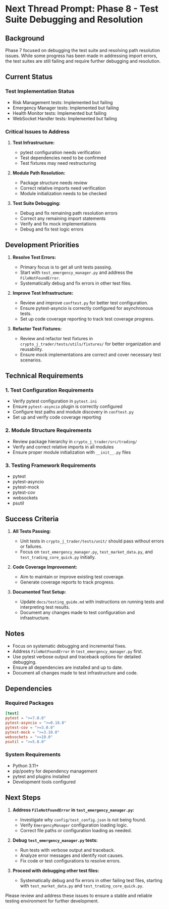 # Next Thread Prompt: Phase 8 - Test Suite Debugging and Resolution

## Background

Phase 7 focused on debugging the test suite and resolving path resolution issues. While some progress has been made in addressing import errors, the test suites are still failing and require further debugging and resolution.

## Current Status

### Test Implementation Status
- Risk Management tests: Implemented but failing
- Emergency Manager tests: Implemented but failing
- Health Monitor tests: Implemented but failing
- WebSocket Handler tests: Implemented but failing

### Critical Issues to Address

1. **Test Infrastructure:**
   - pytest configuration needs verification
   - Test dependencies need to be confirmed
   - Test fixtures may need restructuring

2. **Module Path Resolution:**
   - Package structure needs review
   - Correct relative imports need verification
   - Module initialization needs to be checked

3. **Test Suite Debugging:**
   - Debug and fix remaining path resolution errors
   - Correct any remaining import statements
   - Verify and fix mock implementations
   - Debug and fix test logic errors

## Development Priorities

1. **Resolve Test Errors:**
   - Primary focus is to get all unit tests passing.
   - Start with `test_emergency_manager.py` and address the `FileNotFoundError`.
   - Systematically debug and fix errors in other test files.

2. **Improve Test Infrastructure:**
   - Review and improve `conftest.py` for better test configuration.
   - Ensure pytest-asyncio is correctly configured for asynchronous tests.
   - Set up code coverage reporting to track test coverage progress.

3. **Refactor Test Fixtures:**
   - Review and refactor test fixtures in `crypto_j_trader/tests/utils/fixtures/` for better organization and reusability.
   - Ensure mock implementations are correct and cover necessary test scenarios.

## Technical Requirements

### 1. Test Configuration Requirements
- Verify pytest configuration in `pytest.ini`
- Ensure `pytest-asyncio` plugin is correctly configured
- Configure test paths and module discovery in `conftest.py`
- Set up and verify code coverage reporting

### 2. Module Structure Requirements
- Review package hierarchy in `crypto_j_trader/src/trading/`
- Verify and correct relative imports in all modules
- Ensure proper module initialization with `__init__.py` files

### 3. Testing Framework Requirements
- pytest
- pytest-asyncio
- pytest-mock
- pytest-cov
- websockets
- psutil

## Success Criteria

1. **All Tests Passing:**
   - Unit tests in `crypto_j_trader/tests/unit/` should pass without errors or failures.
   - Focus on `test_emergency_manager.py`, `test_market_data.py`, and `test_trading_core_quick.py` initially.

2. **Code Coverage Improvement:**
   - Aim to maintain or improve existing test coverage.
   - Generate coverage reports to track progress.

3. **Documented Test Setup:**
   - Update `docs/testing_guide.md` with instructions on running tests and interpreting test results.
   - Document any changes made to test configuration and infrastructure.

## Notes

- Focus on systematic debugging and incremental fixes.
- Address `FileNotFoundError` in `test_emergency_manager.py` first.
- Use pytest verbose output and traceback options for detailed debugging.
- Ensure all dependencies are installed and up to date.
- Document all changes made to test infrastructure and code.

## Dependencies

### Required Packages
```toml
[test]
pytest = ">=7.0.0"
pytest-asyncio = ">=0.18.0"
pytest-cov = ">=3.0.0"
pytest-mock = ">=3.10.0"
websockets = ">=10.0"
psutil = ">=5.8.0"
```

### System Requirements
- Python 3.11+
- pip/poetry for dependency management
- pytest and plugins installed
- Development tools configured

## Next Steps

1. **Address `FileNotFoundError` in `test_emergency_manager.py`:**
   - Investigate why `config/test_config.json` is not being found.
   - Verify `EmergencyManager` configuration loading logic.
   - Correct file paths or configuration loading as needed.

2. **Debug `test_emergency_manager.py` tests:**
   - Run tests with verbose output and traceback.
   - Analyze error messages and identify root causes.
   - Fix code or test configurations to resolve errors.

3. **Proceed with debugging other test files:**
   - Systematically debug and fix errors in other failing test files, starting with `test_market_data.py` and `test_trading_core_quick.py`.

Please review and address these issues to ensure a stable and reliable testing environment for further development.